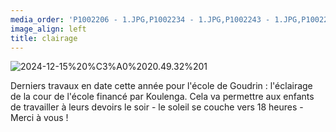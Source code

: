 ```yaml
---
media_order: 'P1002206 - 1.JPG,P1002234 - 1.JPG,P1002243 - 1.JPG,P1002252 - 1.JPG,Colette 3.JPG,VOEUX 2023.jpeg,2022-12-17-10-16-12.jpg,DSCN0285 - Copie.JPG,DSCN0277.JPG,Voeux 2024.jpeg,Bulletin adgésion 2024.jpeg,2022-12-17-10-20-18 6.jpg,DSCN0567 - Copie.JPG,Départ d''un groupe.JPG,2024-12-15 à 20.49.32 1.jpg'
image_align: left
title: clairage
---
```


![2024-12-15%20%C3%A0%2020.49.32%201](2024-12-15%20%C3%A0%2020.49.32%201.jpg "2024-12-15%20%C3%A0%2020.49.32%201")

Derniers travaux en date cette année pour l'école de Goudrin : l'éclairage de la cour de l'école financé par Koulenga.
Cela va permettre aux enfants de travailler à leurs devoirs le soir - le soleil se couche vers 18 heures - 
Merci à vous !






